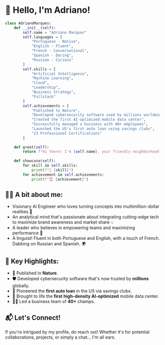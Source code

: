 # 👋 Hello, I'm Adriano! 

```python
class AdrianoMarques:
    def __init__(self):
        self.name = "Adriano Marques"
        self.languages = [
            "Portuguese - Native",
            "English - Fluent",
            "French - Conversational",
            "Spanish - Daring",
            "Russian - Curious"
        ]
        self.skills = [
            "Artificial Intelligence",
            "Machine Learning",
            "Cloud",
            "Leadership",
            "Business Strategy",
            "Fullstack"
        ]
        self.achievements = [
            "Published to Nature",
            "Developed cybersecurity software used by millions worldwide",
            "Created the first AI-optimized mobile data center",
            "Successfully managed a business with 40+ employees",
            "Launched the US's first auto loan using savings clubs",
            "23 Professional Certifications"
        ]
    
    def greet(self):
        return f"Hi there! I'm {self.name}, your friendly neighborhood AI Engineer!"
    
    def showcase(self):
        for skill in self.skills:
            print(f"🚀 {skill}")
        for achievement in self.achievements:
            print(f"🏆 {achievement}")
```

## 👨‍💼 A bit about me:
- Visionary AI Engineer who loves turning concepts into multimillion-dollar realities 🚀
- An analytical mind that's passionate about integrating cutting-edge tech to maximize brand awareness and market share 💡
- A leader who believes in empowering teams and maximizing performance 🌟
- A linguist! Fluent in both Portuguese and English, with a touch of French. Dabbing on Russian and Spanish. 🌍

## 🎯 Key Highlights:
- 📖 Published in **Nature**.
- 🛡 Developed cybersecurity software that's now trusted by **millions** globally.
- 🚗 Pioneered the **first auto loan** in the US via savings clubs.
- 💾 Brought to life the **first high-density AI-optimized** mobile data center.
- 👨‍💼 Led a business team of **40+** champs.

## 📬 Let's Connect!
If you're intrigued by my profile, do reach out! Whether it's for potential collaborations, projects, or simply a chat... I'm all ears.


<!--
**adrianomarques/adrianomarques** is a ✨ _special_ ✨ repository because its `README.md` (this file) appears on your GitHub profile.

Here are some ideas to get you started:

- 🔭 I’m currently working on ...
- 📫 How to reach me: ...
- 🌱 I’m currently learning ...
- 👯 I’m looking to collaborate on ...
- 🤔 I’m looking for help with ...
- 💬 Ask me about ...
- 😄 Pronouns: ...
- ⚡ Fun fact: ...
-->
